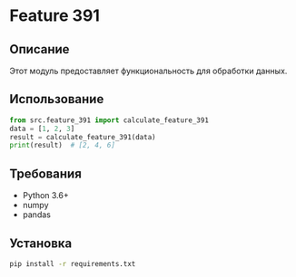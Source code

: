# Feature 391
## Описание
Этот модуль предоставляет функциональность для обработки данных.
## Использование
```python
from src.feature_391 import calculate_feature_391
data = [1, 2, 3]
result = calculate_feature_391(data)
print(result)  # [2, 4, 6]
```
## Требования
- Python 3.6+
- numpy
- pandas
## Установка
```bash
pip install -r requirements.txt
```
